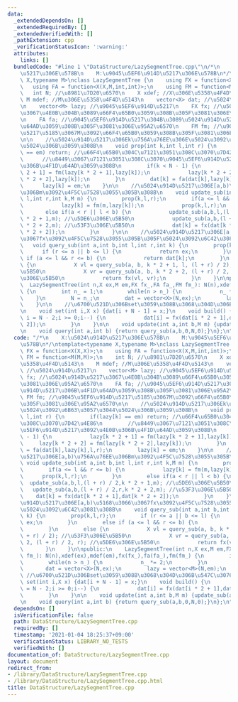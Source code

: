 ```yaml
---
data:
  _extendedDependsOn: []
  _extendedRequiredBy: []
  _extendedVerifiedWith: []
  _pathExtension: cpp
  _verificationStatusIcon: ':warning:'
  attributes:
    links: []
  bundledCode: "#line 1 \"DataStructure/LazySegmentTree.cpp\"\n/*\n    X:\u5024\u914D\
    \u5217\u306E\u578B\n    M:\u9045\u5EF6\u914D\u5217\u306E\u578B\n*/\ntemplate<typename\
    \ X,typename M>\nclass LazySegmentTree {\n    using FX = function<X(X,X)>;\n \
    \   using FA = function<X(X,M,int,int)>;\n    using FM = function<M(M,M)>;\n \
    \   int N; //\u8981\u7D20\u6570\n    X xdef; //X\u306E\u5358\u4F4D\u5143\n   \
    \ M mdef; //M\u306E\u5358\u4F4D\u5143\n    vector<X> dat; //\u5024\u914D\u5217\
    \n    vector<M> lazy; //\u9045\u5EF6\u914D\u5217\n    FX fx; //\u5024\u914D\u5217\
    \u3067\u4E0B\u304B\u3089\u66F4\u65B0\u3059\u308B\u305F\u3081\u306E\u95A2\u6570\
    \n    FA fa; //\u9045\u5EF6\u914D\u5217\u304B\u3089\u5024\u914D\u5217\u306B\u4F1D\
    \u64AD\u3059\u308B\u305F\u3081\u306E\u95A2\u6570\n    FM fm; //\u9045\u5EF6\u914D\
    \u5217\u5185\u3067M\u3092\u66F4\u65B0\u3059\u308B\u305F\u3081\u306E\u95A2\u6570\
    \n\n    //\u5024\u914D\u5217\u306Ek\u756A\u76EE\u306E\u5024\u3092\u6B63\u3057\u3044\
    \u5024\u306B\u3059\u308B\n    void prop(int k,int l,int r) {\n        if(lazy[k]\
    \ == em) return; //\u66F4\u65B0\u304C\u7121\u3051\u308C\u3070\u7D42\u4E86\n  \
    \      //\u8449\u3067\u7121\u3051\u308C\u3070\u9045\u5EF6\u914D\u5217\u3092\u4E0B\
    \u306B\u4F1D\u64AD\u3059\u308B\n        if(k < N - 1) {\n            lazy[k *\
    \ 2 + 1] = fm(lazy[k * 2 + 1],lazy[k]);\n            lazy[k * 2 + 2] = fm(lazy[k\
    \ * 2 + 2],lazy[k]);\n        }\n        dat[k] = fa(dat[k],lazy[k],l,r);\n  \
    \      lazy[k] = em;\n    }\n\n    //\u5024\u914D\u5217\u306E[a,b)\u756A\u76EE\
    \u306Bm\u3092\u4F5C\u7528\u3055\u305B\u308B\n    void update_sub(int a,int b,int\
    \ l,int r,int k,M m) {\n        prop(k,l,r);\n        if(a <= l && r <= b) {\n\
    \            lazy[k] = fm(m,lazy[k]);\n            prop(k,l,r);\n        }\n \
    \       else if(a < r || l < b) {\n            update_sub(a,b,l,(l + r) / 2,k\
    \ * 2 + 1,m); //\u5DE6\u306E\u5B50\n            update_sub(a,b,(l + r) / 2,r,k\
    \ * 2 + 2,m); //\u53F3\u306E\u5B50\n            dat[k] = fx(dat[k * 2 + 1],dat[k\
    \ * 2 + 2]);\n        }\n    }\n\n    //\u5024\u914D\u5217\u306E[a,b)\u5168\u3066\
    \u3067fx\u3092\u4F5C\u7528\u3055\u305B\u305F\u5024\u3092\u6C42\u3081\u308B\n \
    \   void query_sub(int a,int b,int l,int r,int k) {\n        prop(k,l,r);\n  \
    \      if (r <= a || b <= l) {\n            return ex;\n        }\n        else\
    \ if (a <= l && r <= b) {\n            return dat[k];\n        }\n        else\
    \ {\n            X vl = query_sub(a, b, k * 2 + 1, l, (l + r) / 2); //\u53F3\u306E\
    \u5B50\n            X vr = query_sub(a, b, k * 2 + 2, (l + r) / 2, r); //\u5DE6\
    \u306E\u5B50\n            return fx(vl, vr);\n        }\n    }\n\npublic:\n  \
    \  LazySegmentTree(int n,X ex,M em,FX fx_,FA fa_,FM fm_): N(n),xdef(ex),mdef(em),fx(fx_),fa(fa_),fm(fm_)\
    \ {\n        int n_ = 1;\n        while(n > n_) {\n            n_ *= 2;\n    \
    \    }\n        N = n_;\n        dat = vector<X>(N,ex);\n        lazy = vector<M>(N,em);\n\
    \    }\n\n    //\u6700\u521D\u306Bset\u3059\u308B\u3068\u304D\u306B\u547C\u3076\
    \n    void set(int i,X x) {dat[i + N - 1] = x;}\n    void build() {\n        for(int\
    \ i = N - 2;i >= 0;i--) {\n            dat[i] = fx(dat[i * 2 + 1],dat[i * 2 +\
    \ 2]);\n        }\n    }\n\n    void update(int a,int b,M m) {update_sub(a,b,0,N,m);}\n\
    \n    void query(int a,int b) {return query_sub(a,b,0,N,0);}\n};\n"
  code: "/*\n    X:\u5024\u914D\u5217\u306E\u578B\n    M:\u9045\u5EF6\u914D\u5217\u306E\
    \u578B\n*/\ntemplate<typename X,typename M>\nclass LazySegmentTree {\n    using\
    \ FX = function<X(X,X)>;\n    using FA = function<X(X,M,int,int)>;\n    using\
    \ FM = function<M(M,M)>;\n    int N; //\u8981\u7D20\u6570\n    X xdef; //X\u306E\
    \u5358\u4F4D\u5143\n    M mdef; //M\u306E\u5358\u4F4D\u5143\n    vector<X> dat;\
    \ //\u5024\u914D\u5217\n    vector<M> lazy; //\u9045\u5EF6\u914D\u5217\n    FX\
    \ fx; //\u5024\u914D\u5217\u3067\u4E0B\u304B\u3089\u66F4\u65B0\u3059\u308B\u305F\
    \u3081\u306E\u95A2\u6570\n    FA fa; //\u9045\u5EF6\u914D\u5217\u304B\u3089\u5024\
    \u914D\u5217\u306B\u4F1D\u64AD\u3059\u308B\u305F\u3081\u306E\u95A2\u6570\n   \
    \ FM fm; //\u9045\u5EF6\u914D\u5217\u5185\u3067M\u3092\u66F4\u65B0\u3059\u308B\
    \u305F\u3081\u306E\u95A2\u6570\n\n    //\u5024\u914D\u5217\u306Ek\u756A\u76EE\u306E\
    \u5024\u3092\u6B63\u3057\u3044\u5024\u306B\u3059\u308B\n    void prop(int k,int\
    \ l,int r) {\n        if(lazy[k] == em) return; //\u66F4\u65B0\u304C\u7121\u3051\
    \u308C\u3070\u7D42\u4E86\n        //\u8449\u3067\u7121\u3051\u308C\u3070\u9045\
    \u5EF6\u914D\u5217\u3092\u4E0B\u306B\u4F1D\u64AD\u3059\u308B\n        if(k < N\
    \ - 1) {\n            lazy[k * 2 + 1] = fm(lazy[k * 2 + 1],lazy[k]);\n       \
    \     lazy[k * 2 + 2] = fm(lazy[k * 2 + 2],lazy[k]);\n        }\n        dat[k]\
    \ = fa(dat[k],lazy[k],l,r);\n        lazy[k] = em;\n    }\n\n    //\u5024\u914D\
    \u5217\u306E[a,b)\u756A\u76EE\u306Bm\u3092\u4F5C\u7528\u3055\u305B\u308B\n   \
    \ void update_sub(int a,int b,int l,int r,int k,M m) {\n        prop(k,l,r);\n\
    \        if(a <= l && r <= b) {\n            lazy[k] = fm(m,lazy[k]);\n      \
    \      prop(k,l,r);\n        }\n        else if(a < r || l < b) {\n          \
    \  update_sub(a,b,l,(l + r) / 2,k * 2 + 1,m); //\u5DE6\u306E\u5B50\n         \
    \   update_sub(a,b,(l + r) / 2,r,k * 2 + 2,m); //\u53F3\u306E\u5B50\n        \
    \    dat[k] = fx(dat[k * 2 + 1],dat[k * 2 + 2]);\n        }\n    }\n\n    //\u5024\
    \u914D\u5217\u306E[a,b)\u5168\u3066\u3067fx\u3092\u4F5C\u7528\u3055\u305B\u305F\
    \u5024\u3092\u6C42\u3081\u308B\n    void query_sub(int a,int b,int l,int r,int\
    \ k) {\n        prop(k,l,r);\n        if (r <= a || b <= l) {\n            return\
    \ ex;\n        }\n        else if (a <= l && r <= b) {\n            return dat[k];\n\
    \        }\n        else {\n            X vl = query_sub(a, b, k * 2 + 1, l, (l\
    \ + r) / 2); //\u53F3\u306E\u5B50\n            X vr = query_sub(a, b, k * 2 +\
    \ 2, (l + r) / 2, r); //\u5DE6\u306E\u5B50\n            return fx(vl, vr);\n \
    \       }\n    }\n\npublic:\n    LazySegmentTree(int n,X ex,M em,FX fx_,FA fa_,FM\
    \ fm_): N(n),xdef(ex),mdef(em),fx(fx_),fa(fa_),fm(fm_) {\n        int n_ = 1;\n\
    \        while(n > n_) {\n            n_ *= 2;\n        }\n        N = n_;\n \
    \       dat = vector<X>(N,ex);\n        lazy = vector<M>(N,em);\n    }\n\n   \
    \ //\u6700\u521D\u306Bset\u3059\u308B\u3068\u304D\u306B\u547C\u3076\n    void\
    \ set(int i,X x) {dat[i + N - 1] = x;}\n    void build() {\n        for(int i\
    \ = N - 2;i >= 0;i--) {\n            dat[i] = fx(dat[i * 2 + 1],dat[i * 2 + 2]);\n\
    \        }\n    }\n\n    void update(int a,int b,M m) {update_sub(a,b,0,N,m);}\n\
    \n    void query(int a,int b) {return query_sub(a,b,0,N,0);}\n};\n"
  dependsOn: []
  isVerificationFile: false
  path: DataStructure/LazySegmentTree.cpp
  requiredBy: []
  timestamp: '2021-01-04 18:25:37+09:00'
  verificationStatus: LIBRARY_NO_TESTS
  verifiedWith: []
documentation_of: DataStructure/LazySegmentTree.cpp
layout: document
redirect_from:
- /library/DataStructure/LazySegmentTree.cpp
- /library/DataStructure/LazySegmentTree.cpp.html
title: DataStructure/LazySegmentTree.cpp
---
```

